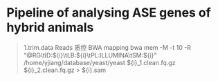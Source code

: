 # Pipeline of analysing ASE genes of hybrid animals
>1.trim.data
  Reads 质控
  BWA mapping
  bwa mem -M -t 10 -R "@RG\tID:${i}\tLB:${i}\tPL:ILLUMINA\tSM:${i}" \
  /home/yjiang/database/yeast/yeast ${i}_1.clean.fq.gz ${i}_2.clean.fq.gz > ${i}.sam
